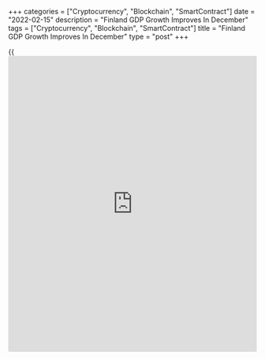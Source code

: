 +++
categories = ["Cryptocurrency", "Blockchain", "SmartContract"]
date = "2022-02-15"
description = "Finland GDP Growth Improves In December"
tags = ["Cryptocurrency", "Blockchain", "SmartContract"]
title = "Finland GDP Growth Improves In December"
type = "post"
+++

{{<iframe id="large-banner" src="https://www.bounty.group/#slide=3.0" width="100%" height="600" scrolling="no" style="border: 0px solid rgb(216, 221, 230); border-radius: 3px;">}}

Finland's economic output increased at a faster pace in December, data
from Statistics Finland showed on Tuesday.

Output of the national [economy][1] rose a working-day adjusted 4.5
percent year-on-year in December, following a 4.2 percent gain in
November.

On a seasonally adjusted basis, output increased 0.7 percent month-on-
month in December, following a 0.6 percent rise in the preceding month.

Data showed that the primary production decreased around 3.0 percent
annually in December. The secondary sector output and services
production gained by around 10.0 percent and 3.0 percent, respectively,
from a year ago.

In the fourth quarter, GDP rose 3.7 percent yearly and rose 0.6 percent
from the previous quarter.

Separate data from the statistical office showed that the industrial
turnover accelerated 34.0 percent yearly in December, following a 21.4
percent rise in November.

For comments and feedback [contact](https://www.playgroundfx.com/contact/): editorial@rtt[news](https://www.letsplayfx.com/blog/forex-news-website/).com

[Economic News][1]

 **What parts of the world are seeing the best (and worst) economic
performances lately? Click[here][2] to check out our [Econ Scorecard][2]
and find out! See up-to-the-moment [ranking](https://www.playgroundfx.com/blog/crypto-exchange-ranking/)s for the best and worst
performers in [GDP][3], [unemployment rate][4], [inflation][2] and much
more.**

   1. www.rtt[news](https://www.letsplayfx.com/blog/forex-news-website/).com/Content/EconomicNews.aspx
   2. www.rtt[news](https://www.letsplayfx.com/blog/forex-news-website/).com/economic-scorecard/world-rank/CPI/highest-performance.aspx
   3. www.rtt[news](https://www.letsplayfx.com/blog/forex-news-website/).com/economic-scorecard/world-rank/GDP/highest-performance.aspx
   4. www.rtt[news](https://www.letsplayfx.com/blog/forex-news-website/).com/economic-scorecard/world-rank/unemployment-rate/lowest-performance.aspx